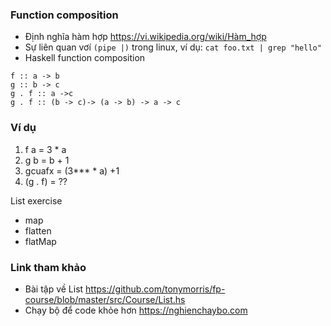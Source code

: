 ### Function composition

- Định nghĩa hàm hợp https://vi.wikipedia.org/wiki/Hàm_hợp
- Sự liên quan vơí `(pipe |)` trong linux, ví dụ: `cat foo.txt | grep "hello"`
- Haskell function composition 
```
f :: a -> b
g :: b -> c
g . f :: a ->c 
g . f :: (b -> c)-> (a -> b) -> a -> c
```

### Ví dụ

1. f a     = 3 * a
2. g b     = b + 1
3. gcuafx  = (3*** * a) +1
3. (g . f) = ??

List exercise

- map
- flatten
- flatMap


### Link tham khảo

- Bài tập về List https://github.com/tonymorris/fp-course/blob/master/src/Course/List.hs
- Chạy bộ để code khỏe hơn https://nghienchaybo.com

